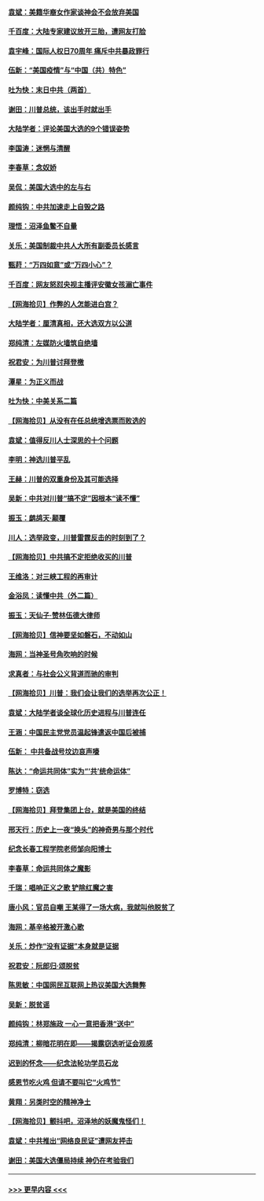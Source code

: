#### [袁斌：美籍华裔女作家谈神会不会放弃美国](../pages/nsc993/n12615263.md?t=12130451) 
#### [千百度：大陆专家建议放开三胎，遭网友打脸](../pages/nsc993/n12614456.md?t=12130451) 
#### [袁宇峰：国际人权日70周年 痛斥中共暴政罪行](../pages/nsc993/n12611965.md?t=12130451) 
#### [伍新：“美国疫情”与“中国（共）特色”](../pages/nsc993/n12611463.md?t=12130451) 
#### [吐为快：末日中共（两首）](../pages/nsc993/n12611461.md?t=12130451) 
#### [谢田：川普总统，该出手时就出手](../pages/nsc993/n12610905.md?t=12130451) 
#### [大陆学者：评论美国大选的9个错误姿势](../pages/nsc993/n12609586.md?t=12130451) 
#### [李国涛：迷惘与清醒](../pages/nsc993/n12607532.md?t=12130451) 
#### [李春草：念奴娇](../pages/nsc993/n12607083.md?t=12130451) 
#### [吴侃：美国大选中的左与右](../pages/nsc993/n12607054.md?t=12130451) 
#### [颜纯钩：中共加速走上自毁之路](../pages/nsc993/n12606473.md?t=12130451) 
#### [理悟：沼泽鱼鳖不自量](../pages/nsc993/n12606454.md?t=12130451) 
#### [关乐：美国制裁中共人大所有副委员长感言](../pages/nsc993/n12606442.md?t=12130451) 
#### [甄莳：“万四如意”或“万四小心”？](../pages/nsc993/n12606091.md?t=12130451) 
#### [千百度：网友怒怼央视主播评安徽女孩溺亡事件](../pages/nsc993/n12605370.md?t=12130451) 
#### [【网海拾贝】作弊的人怎能进白宫？](../pages/nsc993/n12603546.md?t=12130451) 
#### [大陆学者：厘清真相，还大选双方以公道](../pages/nsc993/n12603475.md?t=12130451) 
#### [郑纯清：左媒防火墙筑自绝墙](../pages/nsc993/n12602226.md?t=12130451) 
#### [祝君安：为川普讨拜登檄](../pages/nsc993/n12602199.md?t=12130451) 
#### [潭星：为正义而战](../pages/nsc993/n12600926.md?t=12130451) 
#### [吐为快：中美关系二篇](../pages/nsc993/n12600908.md?t=12130451) 
#### [【网海拾贝】从没有在任总统增选票而败选的](../pages/nsc993/n12600435.md?t=12130451) 
#### [袁斌：值得反川人士深思的十个问题](../pages/nsc993/n12600332.md?t=12130451) 
#### [李明：神选川普平乱](../pages/nsc993/n12599751.md?t=12130451) 
#### [王赫：川普的双重身份及其可能选择](../pages/nsc993/n12599723.md?t=12130451) 
#### [吴新：中共对川普“搞不定”因根本“读不懂”](../pages/nsc993/n12599502.md?t=12130451) 
#### [振玉：鹧鸪天‧颠覆](../pages/nsc993/n12599494.md?t=12130451) 
#### [川人：选举政变，川普雷霆反击的时刻到了？](../pages/nsc993/n12599291.md?t=12130451) 
#### [【网海拾贝】中共搞不定拒绝收买的川普](../pages/nsc993/n12598955.md?t=12130451) 
#### [王维洛：对三峡工程的再审计](../pages/nsc993/n12598436.md?t=12130451) 
#### [金浴凤：读懂中共（外二篇）](../pages/nsc993/n12597943.md?t=12130451) 
#### [振玉：天仙子‧赞林伍德大律师](../pages/nsc993/n12597929.md?t=12130451) 
#### [【网海拾贝】信神要坚如磐石，不动如山](../pages/nsc993/n12597901.md?t=12130451) 
#### [海网：当神圣号角吹响的时候](../pages/nsc993/n12595891.md?t=12130451) 
#### [求真者：与社会公义背道而驰的审判](../pages/nsc993/n12595868.md?t=12130451) 
#### [【网海拾贝】川普：我们会让我们的选举再次公正！](../pages/nsc993/n12594930.md?t=12130451) 
#### [袁斌：大陆学者谈全球化历史进程与川普连任](../pages/nsc993/n12594690.md?t=12130451) 
#### [王涵：中国民主党党员温起锋遣返中国后被捕](../pages/nsc993/n12594540.md?t=12130451) 
#### [伍新： 中共备战号坟边哀声嚎](../pages/nsc993/n12593086.md?t=12130451) 
#### [陈达：“命运共同体”实为“‘共’统命运体”](../pages/nsc993/n12590865.md?t=12130451) 
#### [罗博特：窃选](../pages/nsc993/n12590619.md?t=12130451) 
#### [【网海拾贝】拜登集团上台，就是美国的终结](../pages/nsc993/n12589725.md?t=12130451) 
#### [邢天行：历史上一夜“换头”的神奇男与那个时代](../pages/nsc993/n12589424.md?t=12130451) 
#### [纪念长春工程学院老师邹向阳博士](../pages/nsc993/n12585390.md?t=12130451) 
#### [李春草：命运共同体之魔影](../pages/nsc993/n12585026.md?t=12130451) 
#### [千瑞：唱响正义之歌 铲除红魔之害](../pages/nsc993/n12585002.md?t=12130451) 
#### [唐小风：官员自嘲 王某得了一场大病，我就叫他脱贫了](../pages/nsc993/n12584981.md?t=12130451) 
#### [海网：基辛格被开激心歌](../pages/nsc993/n12584946.md?t=12130451) 
#### [关乐：炒作“没有证据”本身就是证据](../pages/nsc993/n12583146.md?t=12130451) 
#### [祝君安：阮郎归‧颂脱贫](../pages/nsc993/n12583119.md?t=12130451) 
#### [陈思敏：中国网民互联网上热议美国大选舞弊](../pages/nsc993/n12582845.md?t=12130451) 
#### [吴新：脱贫谣](../pages/nsc993/n12580839.md?t=12130451) 
#### [颜纯钩：林郑施政 一心一意把香港“送中”](../pages/nsc993/n12580805.md?t=12130451) 
#### [郑纯清：柳暗花明在即——揭露窃选听证会观感](../pages/nsc993/n12580795.md?t=12130451) 
#### [迟到的怀念——纪念法轮功学员石龙](../pages/nsc993/n12580245.md?t=12130451) 
#### [感恩节吃火鸡  但请不要叫它“火鸡节”](../pages/nsc993/n12580252.md?t=12130451) 
#### [黄翔：另类时空的精神净土](../pages/nsc993/n12578638.md?t=12130451) 
#### [【网海拾贝】颤抖吧，沼泽地的妖魔鬼怪们！](../pages/nsc993/n12578552.md?t=12130451) 
#### [袁斌：中共推出“网络良民证”遭网友抨击](../pages/nsc993/n12578511.md?t=12130451) 
#### [谢田：美国大选僵局持续 神仍在考验我们](../pages/nsc993/n12577432.md?t=12130451) 

----
#### [ >>> 更早内容 <<< ](../indexes/nsc993-earlier.md)
